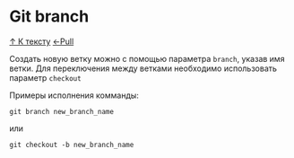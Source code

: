 # Git branch

[&uarr; К тексту](readme.md) [&larr;Pull](pull.md)

Создать новую ветку можно с помощью параметра `branch`, указав имя ветки. Для переключения между ветками необходимо использовать параметр `checkout`

Примеры исполнения комманды:

```git branch new_branch_name```

или 

```git checkout -b new_branch_name```